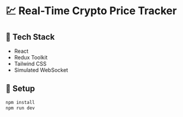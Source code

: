 # 💹 Real-Time Crypto Price Tracker

## 🚀 Tech Stack
- React
- Redux Toolkit
- Tailwind CSS
- Simulated WebSocket

## 🔧 Setup
```bash
npm install
npm run dev
